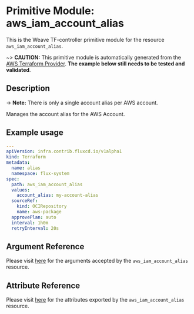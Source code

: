 
# Primitive Module: aws_iam_account_alias

This is the Weave TF-controller primitive module for the resource `aws_iam_account_alias`.

~> **CAUTION:** This primitive module is automatically generated from the [AWS Terraform Provider](https://registry.terraform.io/providers/hashicorp/aws/latest/docs/resources/iam_account_alias). **The example below still needs to be tested and validated**.

## Description

-> **Note:** There is only a single account alias per AWS account.

Manages the account alias for the AWS Account.

## Example usage

```yaml
---
apiVersion: infra.contrib.fluxcd.io/v1alpha1
kind: Terraform
metadata:
  name: alias
  namespace: flux-system
spec:
  path: aws_iam_account_alias
  values:
    account_alias: my-account-alias
  sourceRef:
    kind: OCIRepository
    name: aws-package
  approvePlan: auto
  interval: 1h0m
  retryInterval: 20s
```

## Argument Reference

Please visit [here](https://registry.terraform.io/providers/hashicorp/aws/latest/docs/resources/iam_account_alias#argument-reference) for the arguments accepted by the `aws_iam_account_alias` resource.

## Attribute Reference

Please visit [here](https://registry.terraform.io/providers/hashicorp/aws/latest/docs/resources/iam_account_alias#attributes-reference) for the attributes exported by the `aws_iam_account_alias` resource.
